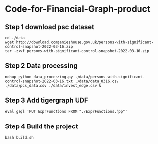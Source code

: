 # Code-for-Financial-Graph-product

## Step 1 download psc dataset 
```
cd ./data
wget http://download.companieshouse.gov.uk/persons-with-significant-control-snapshot-2022-03-16.zip
tar -zxvf persons-with-significant-control-snapshot-2022-03-16.zip
```
## Step 2 Data processing 
```
nohup python data_processing.py ./data/persons-with-significant-control-snapshot-2022-03-16.txt ./data/data_0316.csv ./data/pcs_data.csv ./data/invest_edge.csv &
``` 

## Step 3 Add tigergraph UDF 
```
eval gsql 'PUT ExprFunctions FROM "./ExprFunctions.hpp"'
```

## Step 4 Build the project
```
bash build.sh
```